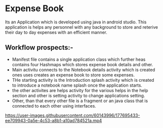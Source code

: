 # Expense Book 
Its an Application which is developed using java in android studio. This application is helps any personnel with any background to store and reterive their day to day expenses with an efficient manner. 

## Workflow prospects:-
* Manifest file contains a single application class which further heas contains four Hashmaps which stores expense book details and other. 
* Main activitu connects to the Notebook details activity which is created ones uses creates an expense book to store some expenses.
* THe starting activity is the Introduction splash activity which is created to introduce a notebook name splash once the application starts.
* the other activites are helps activity for the various helps in the help section and other is setting activity to change applications setting.
* Other, than that every other file is a fragment or an java class that is connected to each other using interfaces. 


https://user-images.githubusercontent.com/60143996/177695433-ee709943-0a5e-4c53-a8b1-a10ad784521a.mp4

